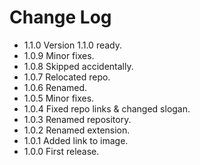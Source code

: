 # Change Log

- 1.1.0 Version 1.1.0 ready.
- 1.0.9 Minor fixes.
- 1.0.8 Skipped accidentally.
- 1.0.7 Relocated repo.
- 1.0.6 Renamed.
- 1.0.5 Minor fixes.
- 1.0.4 Fixed repo links & changed slogan.
- 1.0.3 Renamed repository.
- 1.0.2 Renamed extension.
- 1.0.1 Added link to image.
- 1.0.0 First release.
